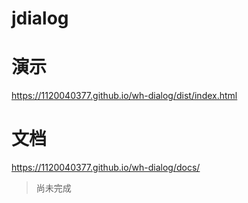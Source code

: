 # jdialog

# 演示
https://1120040377.github.io/wh-dialog/dist/index.html

# 文档
https://1120040377.github.io/wh-dialog/docs/


> 尚未完成
